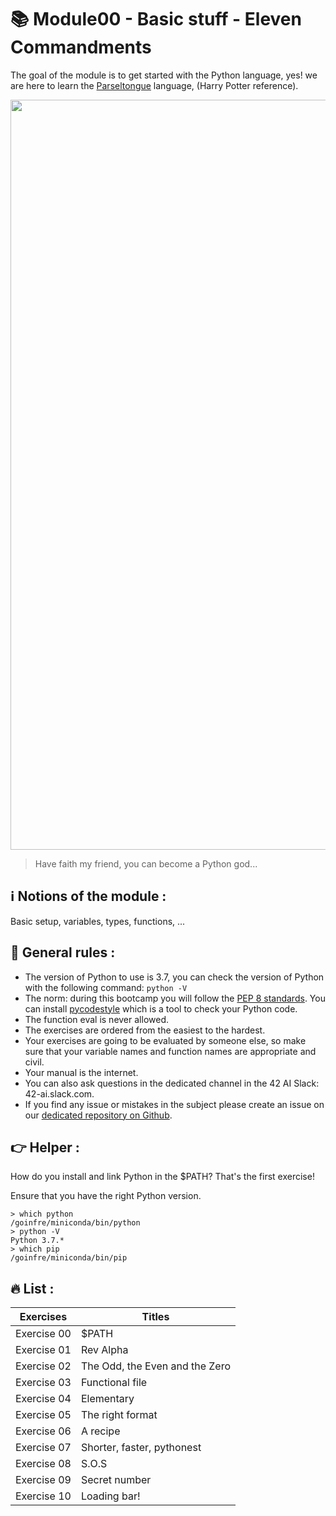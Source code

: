 # :books: Module00 - Basic stuff - Eleven Commandments

The goal of the module is to get started with the Python language, yes! we are here to learn the [Parseltongue](https://www.youtube.com/watch?v=8ie_9REmgpg&ab_channel=gewfd) language,
(Harry Potter reference).


<p align="center">
  <img src="https://www.hodderscape.co.uk/wp-content/uploads/2016/06/Snake-Harry-Potter.gif" width="1200" />
</p>

> Have faith my friend, you can become a Python god... 


## :information_source: Notions of the module :

Basic setup, variables, types, functions, ...

## :dash: General rules :

* The version of Python to use is 3.7, you can check the version of Python with the following command: `python -V`
* The norm: during this bootcamp you will follow the [PEP 8 standards](https://www.python.org/dev/peps/pep-0008/). You can install [pycodestyle](https://pypi.org/project/pycodestyle) which is a tool to check your Python code.
* The function eval is never allowed.
* The exercises are ordered from the easiest to the hardest.
* Your exercises are going to be evaluated by someone else, so make sure that your variable names and function names are appropriate and civil. 
* Your manual is the internet.
* You can also ask questions in the dedicated channel in the 42 AI Slack: 42-ai.slack.com.
* If you find any issue or mistakes in the subject please create an issue on our [dedicated repository on Github](https://github.com/42-AI/bootcamp_python/issues).

## :point_right: Helper :

How do you install and link Python in the $PATH? That's the first exercise!

Ensure that you have the right Python version.

```
> which python
/goinfre/miniconda/bin/python
> python -V
Python 3.7.*
> which pip
/goinfre/miniconda/bin/pip
```

## :fire: List :

| Exercises | Titles |
|--- |--- |
| Exercise 00 | $PATH |
| Exercise 01 | Rev Alpha |
| Exercise 02 | The Odd, the Even and the Zero |
| Exercise 03 | Functional file |
| Exercise 04 | Elementary |
| Exercise 05 | The right format |
| Exercise 06 | A recipe |
| Exercise 07 | Shorter, faster, pythonest |
| Exercise 08 | S.O.S |
| Exercise 09 | Secret number |
| Exercise 10 | Loading bar! |
